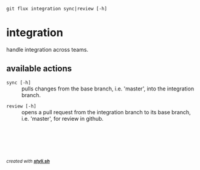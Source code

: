 
    git flux integration sync|review [-h]

# integration

handle integration across teams.

## available actions

<dl>
	<dt><code>sync [-h]</code></dt>
	<dd>pulls changes from the base branch, i.e. 'master', into the integration branch.<br/></dd>
</dl>
 
<dl>
	<dt><code>review [-h]</code></dt>
	<dd>opens a pull request from the integration branch to its base branch, i.e. 'master', for review in github.<br/></dd>
</dl>



<br/><br/>
---
<sup><i>created with <b><a href="https://github.com/eliranmal/styli.sh">styli.sh</a></b></i></sup>
